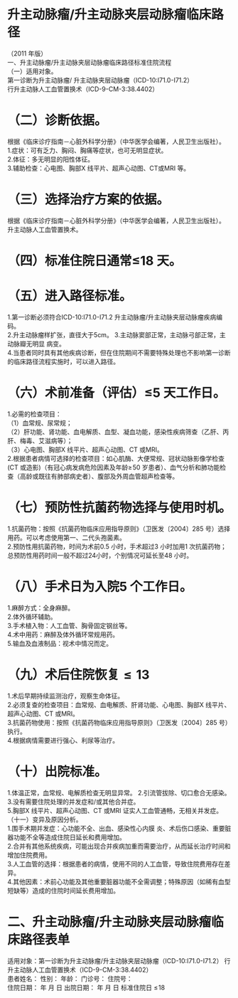 # 升主动脉瘤/升主动脉夹层动脉瘤临床路径  
（2011 年版）  
一、升主动脉瘤/升主动脉夹层动脉瘤临床路径标准住院流程  
（一）适用对象。  
第一诊断为升主动脉瘤/ 升主动脉夹层动脉瘤（ICD-10:I71.0-I71.2）  
行升主动脉人工血管置换术（ICD-9-CM-3:38.4402）  
# （二）诊断依据。  
根据《临床诊疗指南－心脏外科学分册》（中华医学会编著，人民卫生出版社）。  
1.症状：可有乏力、胸闷、胸痛等症状，也可无明显症状。  
2.体征：多无明显的阳性体征。  
3.辅助检查：心电图、胸部X 线平片、超声心动图、CT或MRI 等。  
# （三）选择治疗方案的依据。  
根据《临床诊疗指南－心脏外科学分册》（中华医学会编著，人民卫生出版社）。  
升主动脉人工血管置换术。  
# （四）标准住院日通常≤18 天。  
# （五）进入路径标准。  
1.第一诊断必须符合ICD-10:I71.0-I71.2 升主动脉瘤/升主动脉夹层动脉瘤疾病编码。  
2.升主动脉瘤样扩张，直径大于5cm。 
3.主动脉窦部正常，主动脉弓部正常，主动脉瓣无明显 病变。  
4.当患者同时具有其他疾病诊断，但在住院期间不需要特殊处理也不影响第一诊断的临床路径流程实施时，可以进入路径。  
# （六）术前准备（评估）≤5 天工作日。  
1.必需的检查项目：  
（1）血常规、尿常规；  
（2）肝功能、肾功能、血电解质、血型、凝血功能，感染性疾病筛查（乙肝、丙肝、梅毒、艾滋病等）；  
（3）心电图、胸部X 线平片、超声心动图、CT 或MRI。  
2.根据患者病情可选择的检查项目：如心肌酶、大便常规、冠状动脉影像学检查(CT 或造影)（有冠心病发病危险因素及年龄$\geqslant\!50$ 岁患者）、血气分析和肺功能检查（高龄或既往有肺部病史者）、腹部及外周血管超声检查等。  
# （七）预防性抗菌药物选择与使用时机。  
1.抗菌药物：按照《抗菌药物临床应用指导原则》（卫医发〔2004〕285 号）选择用药。可以考虑使用第一、二代头孢菌素。  
2.预防性用抗菌药物，时间为术前0.5 小时，手术超过3 小时加用1 次抗菌药物；总预防性用药时间一般不超过24小时，个别情况可延长至48 小时。  
# （八）手术日为入院5 个工作日。  
1.麻醉方式：全身麻醉。  
2.体外循环辅助。  
3.手术植入物：人工血管、胸骨固定钢丝等。  
4.术中用药：麻醉及体外循环常规用药。  
5.输血及血液制品：视术中情况而定。  
# （九）术后住院恢复${\leqslant}13$  
1.术后早期持续监测治疗，观察生命体征。  
2.必须复查的检查项目：血常规、血电解质、肝肾功能、心电图、胸部X 线平片、超声心动图、CT 或MRI。  
3.抗菌药物使用：按照《抗菌药物临床应用指导原则》（卫医发〔2004〕285 号）执行。  
4.根据病情需要进行强心、利尿等治疗。  
# （十）出院标准。  
1.体温正常，血常规、电解质检查无明显异常。 2.引流管拔除、切口愈合无感染。 3.没有需要住院处理的并发症和/或其他合并症。  
5.胸部X 线平片、超声心动图、CT 或MRI 证实人工血管通畅，无相关并发症。  
（十一）变异及原因分析。  
1.围手术期并发症：心功能不全、出血、感染性心内膜 炎、术后伤口感染、重要脏器功能不全等造成住院日延长和费用增加。  
2.合并有其他系统疾病，可能出现合并疾病加重而需要治疗，从而延长治疗时间和增加住院费用。  
3.人工血管的选择：根据患者的病情，使用不同的人工血管，导致住院费用存在差异。  
4.其他因素：术前心功能及其他重要脏器功能不全需调整；特殊原因（如稀有血型短缺等）造成的住院时间延长费用增加。  
# 二、升主动脉瘤/升主动脉夹层动脉瘤临床路径表单  
适用对象：第一诊断为升主动脉瘤/升主动脉夹层动脉瘤（ICD-10:I71.0-I71.2） 行升主动脉人工血管置换术（ICD-9-CM-3:38.4402）  
患者姓名：       性别：   年龄：    门诊号：       住院号：  
住院日期：    年    月    日 出院日期：    年    月    日  标准住院日 $\leqslant\!18$  
